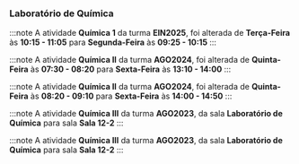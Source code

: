 ### Laboratório de Química


:::note
A atividade **Química 1** da turma **EIN2025**, foi alterada de **Terça-Feira** às **10:15 - 11:05** para **Segunda-Feira** às **09:25 - 10:15**
:::
        


:::note
A atividade **Química II** da turma **AGO2024**, foi alterada de **Quinta-Feira** às **07:30 - 08:20** para **Sexta-Feira** às **13:10 - 14:00**
:::
        


:::note
A atividade **Química II** da turma **AGO2024**, foi alterada de **Quinta-Feira** às **08:20 - 09:10** para **Sexta-Feira** às **14:00 - 14:50**
:::
        


:::note
A atividade **Química III** da turma **AGO2023**, da sala **Laboratório de Química** para sala **Sala 12-2**
:::
        


:::note
A atividade **Química III** da turma **AGO2023**, da sala **Laboratório de Química** para sala **Sala 12-2**
:::
        


